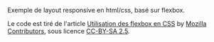 Exemple de layout responsive en html/css, basé sur flexbox.

Le code est tiré de l'article [Utilisation des flexbox en CSS](https://developer.mozilla.org/fr/docs/Web/CSS/Disposition_des_bo%C3%AEtes_flexibles_CSS/Utilisation_des_flexbox_en_CSS) by [Mozilla Contributors](https://developer.mozilla.org/fr/docs/Web/CSS/Disposition_des_bo%C3%AEtes_flexibles_CSS/Utilisation_des_flexbox_en_CSS$history), sous licence [CC-BY-SA 2.5](http://creativecommons.org/licenses/by-sa/2.5/).
